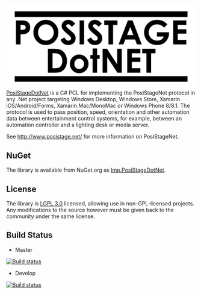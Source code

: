 ![Alt text](/resources/header.png "PosiStageDotNet")
[PosiStageDotNet](http://www.theimpersonalstereo.com/posistagedotnet/) is a C# PCL for implementing the PosiStageNet protocol in any .Net project targeting Windows Desktop, Windows Store, Xamarin iOS/Android/Forms, Xamarin.Mac/MonoMac or Windows Phone 8/8.1. The protocol is used to pass position, speed, orientation and other automation data between entertainment control systems, for example, between an automation controller and a lighting desk or media server.

See <http://www.posistage.net/> for more information on PosiStageNet.

## NuGet

The library is available from NuGet.org as [Imp.PosiStageDotNet](https://www.nuget.org/packages/Imp.PosiStageDotNet).

## License

The library is [LGPL 3.0](http://www.gnu.org/licenses/lgpl-3.0.en.html) licensed, allowing use in non-GPL-licensed projects. Any modifications to the source however must be given back to the community under the same license.

## Build Status

* Master 

[![Build status](https://ci.appveyor.com/api/projects/status/github/impsnldavid/posistagedotnet?branch=master&svg=true)](https://ci.appveyor.com/project/impsnldavid/posistagedotnet/branch/master)

* Develop

[![Build status](https://ci.appveyor.com/api/projects/status/github/impsnldavid/posistagedotnet?branch=develop&svg=true)](https://ci.appveyor.com/project/impsnldavid/posistagedotnet/branch/develop)
